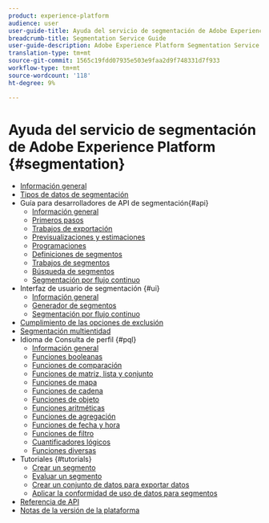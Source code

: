 ```yaml
---
product: experience-platform
audience: user
user-guide-title: Ayuda del servicio de segmentación de Adobe Experience Platform
breadcrumb-title: Segmentation Service Guide
user-guide-description: Adobe Experience Platform Segmentation Service provides a user interface and RESTful API that allows you to build segments and generate audiences from your Real-time Customer Profile data. These segments are centrally configured and maintained on Platform, and are readily accessible by any Adobe application.
translation-type: tm+mt
source-git-commit: 1565c19fdd07935e503e9faa2d9f748331d7f933
workflow-type: tm+mt
source-wordcount: '118'
ht-degree: 9%

---
```



# Ayuda del servicio de segmentación de Adobe Experience Platform {#segmentation}

- [Información general](home.md)
- [Tipos de datos de segmentación](data-types.md)
- Guía para desarrolladores de API de segmentación{#api}
   - [Información general](api/overview.md)
   - [Primeros pasos](api/getting-started.md)
   - [Trabajos de exportación](api/export-jobs.md)
   - [Previsualizaciones y estimaciones](api/previews-and-estimates.md)
   - [Programaciones](api/schedules.md)
   - [Definiciones de segmentos](api/segment-definitions.md)
   - [Trabajos de segmentos](api/segment-jobs.md)
   - [Búsqueda de segmentos](api/segment-search.md)
   - [Segmentación por flujo continuo](api/streaming-segmentation.md)
- Interfaz de usuario de segmentación {#ui}
   - [Información general](ui/overview.md)
   - [Generador de segmentos](ui/segment-builder.md)
   - [Segmentación por flujo continuo](ui/streaming-segmentation.md)
- [Cumplimiento de las opciones de exclusión](honoring-opt-outs.md)
- [Segmentación multientidad](multi-entity-segmentation.md)
- Idioma de Consulta de perfil {#pql}
   - [Información general](pql/overview.md)
   - [Funciones booleanas](pql/boolean-functions.md)
   - [Funciones de comparación](pql/comparison-functions.md)
   - [Funciones de matriz, lista y conjunto](pql/array-functions.md)
   - [Funciones de mapa](pql/map-functions.md)
   - [Funciones de cadena](pql/string-functions.md)
   - [Funciones de objeto](pql/object-functions.md)
   - [Funciones aritméticas](pql/arithmetic-functions.md)
   - [Funciones de agregación](pql/aggregation-functions.md)
   - [Funciones de fecha y hora](pql/datetime-functions.md)
   - [Funciones de filtro](pql/filter-functions.md)
   - [Cuantificadores lógicos](pql/logical-quantifiers.md)
   - [Funciones diversas](pql/misc-functions.md)
- Tutoriales {#tutorials}
   - [Crear un segmento](tutorials/create-a-segment.md)
   - [Evaluar un segmento](tutorials/evaluate-a-segment.md)
   - [Crear un conjunto de datos para exportar datos](tutorials/create-dataset-export-segment.md)
   - [Aplicar la conformidad de uso de datos para segmentos](tutorials/governance.md)
- [Referencia de API](https://www.adobe.io/apis/experienceplatform/home/api-reference.html#!acpdr/swagger-specs/segmentation.yaml)
- [Notas de la versión de la plataforma](https://www.adobe.com/go/platform-release-notes-en)